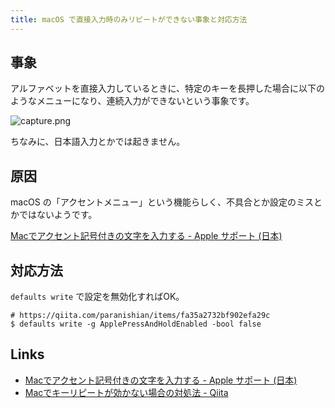 ```yaml
---
title: macOS で直接入力時のみリピートができない事象と対応方法
---
```

## 事象

アルファベットを直接入力しているときに、特定のキーを長押した場合に以下のようなメニューになり、連続入力ができないという事象です。

![capture.png](
https://mryhryki.com/file/TfA01T3UWoIQruydNfIV7ZiZOvR6M6uS-ekq7DqW6aW5GaJc.webp
)

ちなみに、日本語入力とかでは起きません。

## 原因

macOS の「アクセントメニュー」という機能らしく、不具合とか設定のミスとかではないようです。

[Macでアクセント記号付きの文字を入力する - Apple サポート (日本)](
https://support.apple.com/ja-jp/guide/mac-help/mh27474/13.0/mac/13.0)

## 対応方法

`defaults write` で設定を無効化すればOK。

```shell
# https://qiita.com/paranishian/items/fa35a2732bf902efa29c
$ defaults write -g ApplePressAndHoldEnabled -bool false
```

## Links

- [Macでアクセント記号付きの文字を入力する - Apple サポート (日本)](
https://support.apple.com/ja-jp/guide/mac-help/mh27474/13.0/mac/13.0)
- [Macでキーリピートが効かない場合の対処法 - Qiita](
https://qiita.com/paranishian/items/fa35a2732bf902efa29c)
